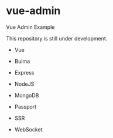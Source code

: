 # vue-admin
Vue Admin Example

This repository is still under development.

- Vue
- Bulma
- Express
- NodeJS
- MongoDB

- Passport
- SSR
- WebSocket
